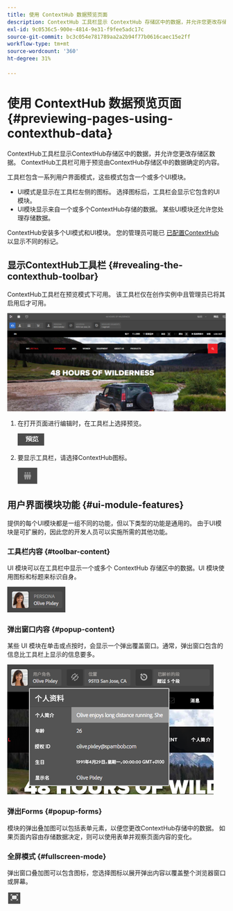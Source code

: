 ```yaml
---
title: 使用 ContextHub 数据预览页面
description: ContextHub 工具栏显示 ContextHub 存储区中的数据，并允许您更改存储区数据，该工具栏可用于预览内容
exl-id: 9c0536c5-900e-4814-9e31-f9fee5adc17c
source-git-commit: bc3c054e781789aa2a2b94f77b0616caec15e2ff
workflow-type: tm+mt
source-wordcount: '360'
ht-degree: 31%

---
```


# 使用 ContextHub 数据预览页面  {#previewing-pages-using-contexthub-data}

ContextHub工具栏显示ContextHub存储区中的数据，并允许您更改存储区数据。 ContextHub工具栏可用于预览由ContextHub存储区中的数据确定的内容。

工具栏包含一系列用户界面模式，这些模式包含一个或多个UI模块。

* UI模式是显示在工具栏左侧的图标。 选择图标后，工具栏会显示它包含的UI模块。
* UI模块显示来自一个或多个ContextHub存储的数据。 某些UI模块还允许您处理存储数据。

ContextHub安装多个UI模式和UI模块。 您的管理员可能已 [已配置ContextHub](/help/implementing/developing/personalization/configuring-contexthub.md) 以显示不同的标记。

## 显示ContextHub工具栏 {#revealing-the-contexthub-toolbar}

ContextHub工具栏在预览模式下可用。 该工具栏仅在创作实例中且管理员已将其启用后才可用。

![ContextHub 工具栏](/help/sites-cloud/authoring/assets/contexthub-toolbar.png)

1. 在打开页面进行编辑时，在工具栏上选择预览。

   ![“预览”按钮](/help/sites-cloud/authoring/assets/contexthub-preview-button.png)

1. 要显示工具栏，请选择ContextHub图标。

   ![ContextHub 按钮](/help/sites-cloud/authoring/assets/contexthub-button.png)

## 用户界面模块功能 {#ui-module-features}

提供的每个UI模块都是一组不同的功能，但以下类型的功能是通用的。 由于UI模块是可扩展的，因此您的开发人员可以实施所需的其他功能。

### 工具栏内容 {#toolbar-content}

UI 模块可以在工具栏中显示一个或多个 ContextHub 存储区中的数据。UI 模块使用图标和标题来标识自身。

![ContextHub 角色](/help/sites-cloud/authoring/assets/contexthub-persona-button.png)

### 弹出窗口内容 {#popup-content}

某些 UI 模块在单击或点按时，会显示一个弹出覆盖窗口。通常，弹出窗口包含的信息比工具栏上显示的信息要多。

![ContextHub 配置文件信息](/help/sites-cloud/authoring/assets/contexthub-profile.png)

### 弹出Forms {#popup-forms}

模块的弹出叠加图可以包括表单元素，以便您更改ContextHub存储中的数据。 如果页面内容由存储数据决定，则可以使用表单并观察页面内容的变化。

### 全屏模式 {#fullscreen-mode}

弹出窗口叠加图可以包含图标，您选择图标以展开弹出内容以覆盖整个浏览器窗口或屏幕。

![全屏按钮](/help/sites-cloud/authoring/assets/contexthub-fullscreen.png)
